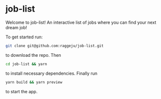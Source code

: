 # job-list

Welcome to job-list! An interactive list of jobs where you can find your next dream job!

To get started run:

```sh
git clone git@github.com:raggeju/job-list.git
```

to download the repo. Then

```sh
cd job-list && yarn
```

to install necessary dependencies. Finally run

```sh
yarn build && yarn preview
```

to start the app.

